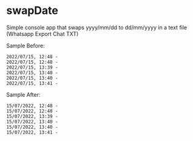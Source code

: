 # swapDate

Simple console app that swaps yyyy/mm/dd to dd/mm/yyyy in a text file (Whatsapp Export Chat TXT)


Sample Before:
```
2022/07/15, 12:48 - 
2022/07/15, 12:48 - 
2022/07/15, 13:39 - 
2022/07/15, 13:40 - 
2022/07/15, 13:40 - 
2022/07/15, 13:41 - 
```

Sample After:
```
15/07/2022, 12:48 - 
15/07/2022, 12:48 - 
15/07/2022, 13:39 - 
15/07/2022, 13:40 - 
15/07/2022, 13:40 - 
15/07/2022, 13:41 -
```
